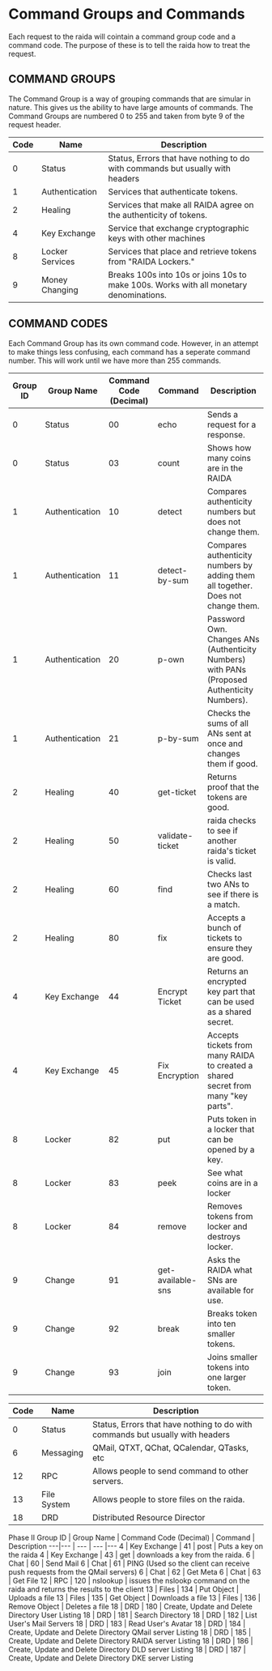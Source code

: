 # Command Groups and Commands
Each request to the raida will cointain a command group code and a command code. The purpose of these is to tell the raida how to treat the request. 

## COMMAND GROUPS
The Command Group is a way of grouping commands that are simular in nature. This gives us the ability to have large amounts of commands. 
The Command Groups are numbered 0 to 255 and taken from byte 9 of the request header. 

Code | Name | Description
--- | --- | ---
0 | Status | Status, Errors that have nothing to do with commands but usually with headers
1 | Authentication | Services that authenticate tokens.
2 | Healing | Services that make all RAIDA agree on the authenticity of tokens.
4 | Key Exchange | Service that exchange cryptographic keys with other machines
8 | Locker Services | Services that place and retrieve tokens from "RAIDA Lockers."
9 | Money Changing | Breaks 100s into 10s or joins 10s to make 100s. Works with all monetary denominations.

## COMMAND CODES
Each Command Group has its own command code. However, in an attempt to make things less confusing, each command has a seperate command number. This will work
until we have more than 255 commands. 

Group ID | Group Name | Command Code (Decimal) | Command | Description
---|--- | --- | --- |---
0 | Status |00 |  echo | Sends a request for a response.
0 | Status |03 | count | Shows how many coins are in the RAIDA
1 | Authentication | 10 |  detect | Compares authenticity numbers but does not change them.
1 | Authentication | 11 |  detect-by-sum | Compares authenticity numbers by adding them all together. Does not change them.
1 | Authentication | 20 | p-own | Password Own. Changes ANs (Authenticity Numbers) with PANs (Proposed Authenticity Numbers). 
1 | Authentication | 21 | p-by-sum | Checks the sums of all ANs sent at once and changes them if good.
2 | Healing |  40 | get-ticket | Returns proof that the tokens are good. 
2 | Healing | 50 | validate-ticket | raida checks to see if another raida's ticket is valid. 
2 | Healing | 60 |find|  Checks last two ANs to see if there is a match. 
2 | Healing | 80 | fix | Accepts a bunch of tickets to ensure they are good.
4 | Key Exchange |44 | Encrypt Ticket | Returns an encrypted key part that can be used as a shared secret. 
4 | Key Exchange |45 | Fix Encryption | Accepts tickets from many RAIDA to created a shared secret from many "key parts". 
8 | Locker | 82 | put | Puts token in a locker that can be opened by a key.
8 | Locker | 83 | peek | See what coins are in a locker
8 | Locker | 84 | remove | Removes tokens from locker and destroys locker.
9 | Change | 91 | get-available-sns | Asks the RAIDA what SNs are available for use. 
9 | Change | 92 | break | Breaks token into ten smaller tokens. 
9 | Change | 93 | join | Joins smaller tokens into one larger token. 


Code | Name | Description
--- | --- | ---
0 | Status | Status, Errors that have nothing to do with commands but usually with headers
6 | Messaging | QMail, QTXT, QChat, QCalendar, QTasks, etc
12 | RPC | Allows people to send command to other servers. 
13 | File System | Allows people to store files on the raida. 
18 | DRD |Distributed Resource Director


Phase II
Group ID | Group Name | Command Code (Decimal) | Command | Description
---|--- | --- | --- |---
4 | Key Exchange | 41 | post | Puts a key on the raida
4 | Key Exchange | 43 | get | downloads a key from the raida. 
6 | Chat | 60 | Send Mail
6 | Chat | 61 | PING (Used so the client can receive push requests from the QMail servers)
6 | Chat | 62 | Get Meta
6 | Chat | 63 | Get File
12 | RPC | 120 | nslookup | issues the nslookp command on the raida and returns the results to the client 
13 | Files | 134 | Put Object | Uploads a file
13 | Files | 135 | Get Object | Downloads a file
13 | Files | 136 | Remove Object | Deletes a file
18 | DRD | 180 | Create, Update and Delete Directory User Listing
18 | DRD | 181 | Search Directory
18 | DRD | 182 | List User's Mail Servers
18 | DRD | 183 | Read User's Avatar
18 | DRD | 184 | Create, Update and Delete Directory QMail server Listing
18 | DRD | 185 | Create, Update and Delete Directory RAIDA server Listing
18 | DRD | 186 | Create, Update and Delete Directory DLD server Listing
18 | DRD | 187 | Create, Update and Delete Directory DKE server Listing

